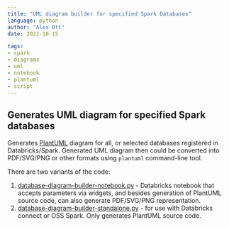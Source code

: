 ```yaml
---
title: "UML diagram builder for specified Spark Databases"
language: python
author: "Alex Ott"
date: 2022-10-15

tags: 
- spark
- diagrams
- uml
- notebook
- plantuml
- script
---
```


## Generates UML diagram for specified Spark databases

Generates [PlantUML](https://plantuml.com/) diagram for all, or selected databases registered in Databricks/Spark.  Generated UML diagram then could be converted into PDF/SVG/PNG or other formats using `plantuml` command-line tool.

There are two variants of the code:
1. [database-diagram-builder-notebook.py](database-diagram-builder-notebook.py) - Databricks notebook that accepts parameters via widgets, and besides generation of PlantUML source code, can also generate PDF/SVG/PNG representation.
1. [database-diagram-builder-standalone.py](database-diagram-builder-standalone.py) - for use with Databricks connect or OSS Spark.  Only generates PlantUML source code.
